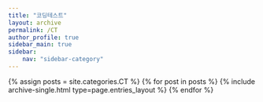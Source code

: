 ```yaml
---
title: "코딩테스트"
layout: archive
permalink: /CT
author_profile: true
sidebar_main: true
sidebar:
    nav: "sidebar-category"
---
```



{% assign posts = site.categories.CT %}
{% for post in posts %} {% include archive-single.html type=page.entries_layout %} {% endfor %}